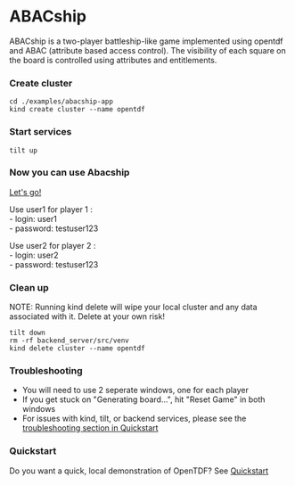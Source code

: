 # ABACship
ABACship is a two-player battleship-like game implemented using opentdf and ABAC (attribute based access control). The visibility of each square on the board is controlled using attributes and entitlements. 

### Create cluster

```
cd ./examples/abacship-app
kind create cluster --name opentdf
```

### Start services

```
tilt up
```

### Now you can use Abacship
[Let's go!](http://localhost:65432/abacship/)


Use user1 for player 1 :
    </br>- login: user1
    </br>- password: testuser123

Use user2 for player 2 :
    </br>- login: user2
    </br>- password: testuser123


### Clean up

NOTE: Running kind delete will wipe your local cluster and any data associated with it. Delete at your own risk!

```shell
tilt down
rm -rf backend_server/src/venv
kind delete cluster --name opentdf
```

### Troubleshooting
- You will need to use 2 seperate windows, one for each player
- If you get stuck on "Generating board...", hit "Reset Game" in both windows
- For issues with kind, tilt, or backend services, please see the [troubleshooting section in Quickstart](../../quickstart/README.md#208)

### Quickstart
Do you want a quick, local demonstration of OpenTDF? See [Quickstart](../../quickstart)